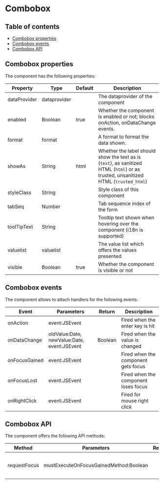 # Combobox

## Table of contents

* [Combobox properties](combobox.md#combobox-properties)
* [Combobox events](combobox.md#combobox-events)
* [Combobox API](combobox.md#combobox-api)

## Combobox properties

The component has the following properties:

| Property     | Type         | Default | Description                                                                                                                        |
| ------------ | ------------ | ------- | ---------------------------------------------------------------------------------------------------------------------------------- |
| dataProvider | dataprovider |         | The dataprovider of the component                                                                                                  |
| enabled      | Boolean      | true    | Whether the component is enabled or not; blocks onAction, onDataChange events.                                                     |
| format       | format       |         | A format to format the data shown.                                                                                                 |
| showAs       | String       | html    | Whether the label should show the text as is (`text`), as sanitized HTML (`html`) or as trusted, unsanitized HTML (`trusted_html`) |
| styleClass   | String       |         | Style class of this component                                                                                                      |
| tabSeq       | Number       |         | Tab sequence index of the form                                                                                                     |
| toolTipText  | String       |         | Tooltip text shown when hovering over the component (i18n is supported)                                                            |
| valuelist    | valuelist    |         | The value list which offers the values presented                                                                                   |
| visible      | Boolean      | true    | Whether the component is visible or not                                                                                            |

## Combobox events

The component allows to attach handlers for the following events:

| Event         | Parameters                                  | Return  | Description                          |
| ------------- | ------------------------------------------- | ------- | ------------------------------------ |
| onAction      | event:JSEvent                               |         | Fired when the enter key is hit      |
| onDataChange  | oldValue:Date, newValue:Date, event:JSEvent | Boolean | Fired when the value is changed      |
| onFocusGained | event:JSEvent                               |         | Fired when the component gets focus  |
| onFocusLost   | event:JSEvent                               |         | Fired when the component loses focus |
| onRightClick  | event:JSEvent                               |         | Fired for mouse right click          |

## Combobox API

The component offers the following API methods:

| Method       | Parameters                             | Return | Description                       |
| ------------ | -------------------------------------- | ------ | --------------------------------- |
| requestFocus | mustExecuteOnFocusGainedMethod:Boolean |        | Sets the focus to this component. |
